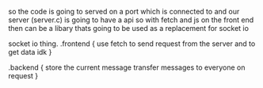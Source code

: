 so the code is going to served on a port which is connected to and our server (server.c) is going to have a api so with fetch and js on the front end then can be a libary thats going to be used as a replacement for socket io


socket io thing.
.frontend {
    use fetch to send request from the server and to get data idk
}

.backend {
    store the current message
    transfer messages to everyone on request
}